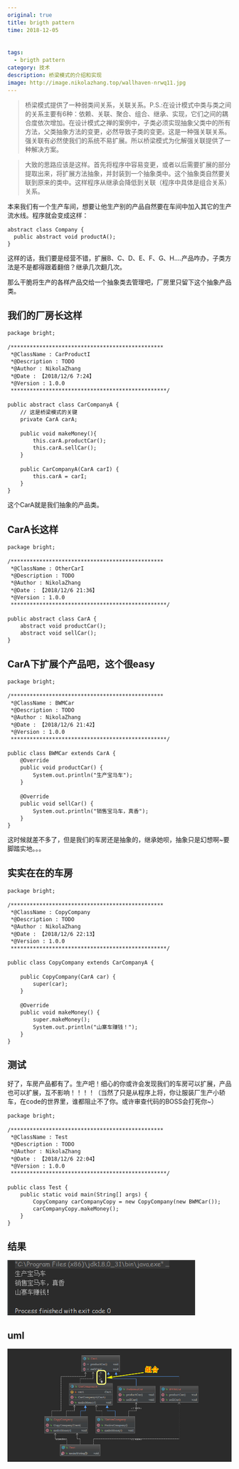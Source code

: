 ```yaml
---
original: true
title: brigth pattern
time: 2018-12-05


tags: 
  - brigth pattern
category: 技术
description: 桥梁模式的介绍和实现
image: http://image.nikolazhang.top/wallhaven-nrwq11.jpg
---
```


> 桥梁模式提供了一种弱类间关系，关联关系。P.S.:在设计模式中类与类之间的关系主要有6种：依赖、关联、聚合、组合、继承、实现，它们之间的耦合度依次增加。在设计模式之禅的案例中，子类必须实现抽象父类中的所有方法，父类抽象方法的变更，必然导致子类的变更。这是一种强关联关系。强关联有必然使我们的系统不易扩展。所以桥梁模式为化解强关联提供了一种解决方案。

<!--more-->

> 大致的思路应该是这样。首先将程序中容易变更，或者以后需要扩展的部分提取出来，将扩展方法抽象，并封装到一个抽象类中。这个抽象类自然要关联到原来的类中。这样程序从继承会降低到关联（程序中具体是组合关系）关系。

本来我们有一个生产车间，想要让他生产别的产品自然要在车间中加入其它的生产流水线。程序就会变成这样：
```
abstract class Company {
  public abstract void productA();
}
```
这样的话，我们要是经营不错，扩展B、C、D、E、F、G、H....产品咋办，子类方法是不是都得跟着翻倍？继承几次翻几次。

那么干脆将生产的各样产品交给一个抽象类去管理吧，厂房里只留下这个抽象产品类。
## 我们的厂房长这样
```
package bright;

/************************************************
 *@ClassName : CarProductI
 *@Description : TODO
 *@Author : NikolaZhang
 *@Date : 【2018/12/6 7:24】
 *@Version : 1.0.0
 *************************************************/

public abstract class CarCompanyA {
    // 这是桥梁模式的关键
    private CarA carA;

    public void makeMoney(){
        this.carA.productCar();
        this.carA.sellCar();
    }

    public CarCompanyA(CarA carI) {
        this.carA = carI;
    }
}
```
这个CarA就是我们抽象的产品类。

## CarA长这样
```
package bright;

/************************************************
 *@ClassName : OtherCarI
 *@Description : TODO
 *@Author : NikolaZhang
 *@Date : 【2018/12/6 21:36】
 *@Version : 1.0.0
 *************************************************/

public abstract class CarA {
    abstract void productCar();
    abstract void sellCar();
}
```

## CarA下扩展个产品吧，这个很easy
```
package bright;

/************************************************
 *@ClassName : BWMCar
 *@Description : TODO
 *@Author : NikolaZhang
 *@Date : 【2018/12/6 21:42】
 *@Version : 1.0.0
 *************************************************/

public class BWMCar extends CarA {
    @Override
    public void productCar() {
        System.out.println("生产宝马车");
    }

    @Override
    public void sellCar() {
        System.out.println("销售宝马车，真香");
    }
}
```

这时候就差不多了，但是我们的车房还是抽象的，继承她呗，抽象只是幻想啊~要脚踏实地。。。
## 实实在在的车房
```
package bright;

/************************************************
 *@ClassName : CopyCompany
 *@Description : TODO
 *@Author : NikolaZhang
 *@Date : 【2018/12/6 22:13】
 *@Version : 1.0.0
 *************************************************/

public class CopyCompany extends CarCompanyA {

    public CopyCompany(CarA car) {
        super(car);
    }

    @Override
    public void makeMoney() {
        super.makeMoney();
        System.out.println("山寨车赚钱！");
    }
}
```

## 测试
好了，车房产品都有了。生产吧！细心的你或许会发现我们的车房可以扩展，产品也可以扩展，互不影响！！！！（当然了只是从程序上将，你让服装厂生产小轿车，在code的世界里，谁都阻止不了你。或许审查代码的BOSS会打死你~）
```
package bright;

/************************************************
 *@ClassName : Test
 *@Description : TODO
 *@Author : NikolaZhang
 *@Date : 【2018/12/6 22:04】
 *@Version : 1.0.0
 *************************************************/

public class Test {
    public static void main(String[] args) {
        CopyCompany carCompanyCopy = new CopyCompany(new BWMCar());
        carCompanyCopy.makeMoney();
    }
}
```

## 结果
![结果](/images/article/181208/result.png)

## uml
![UML](/images/article/181208/UML.png)
